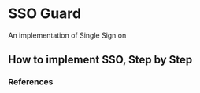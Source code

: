 # SSO Guard
An implementation of Single Sign on

## How to implement SSO, Step by Step

### References

